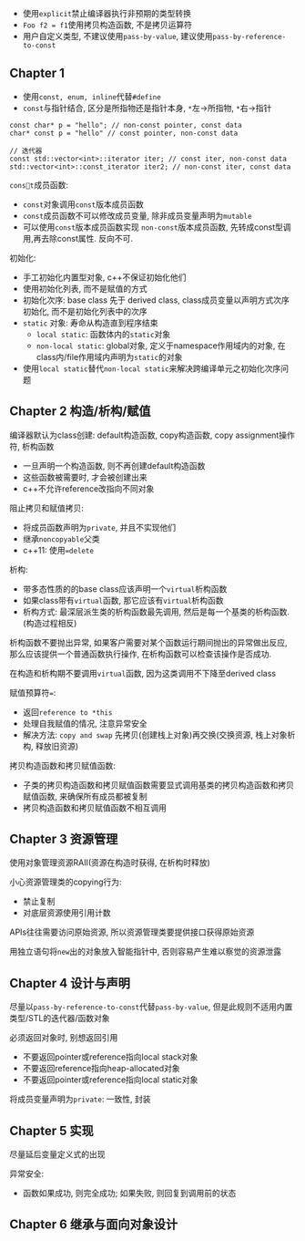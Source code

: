 - 使用`explicit`禁止编译器执行非预期的类型转换
- `Foo f2 = f1`使用拷贝构造函数, 不是拷贝运算符
- 用户自定义类型, 不建议使用`pass-by-value`, 建议使用`pass-by-reference-to-const`

## Chapter 1 
- 使用`const, enum, inline`代替`#define`
- `const`与指针结合, 区分是所指物还是指针本身, `*`左->所指物, `*`右->指针

```
const char* p = "hello"; // non-const pointer, const data
char* const p = "hello" // const pointer, non-const data

// 迭代器
const std::vector<int>::iterator iter; // const iter, non-const data
std::vector<int>::const_iterator iter2; // non-const iter, const data
```
`const`成员函数:
- `const`对象调用`const`版本成员函数
- `const`成员函数不可以修改成员变量, 除非成员变量声明为`mutable`
- 可以使用`const`版本成员函数实现 `non-const`版本成员函数, 先转成const型调用,再去除const属性. 反向不可.
 
初始化: 
- 手工初始化内置型对象, c++不保证初始化他们
- 使用初始化列表, 而不是赋值的方式
- 初始化次序: base class 先于 derived class, class成员变量以声明方式次序初始化, 而不是初始化列表中的次序
- `static` 对象: 寿命从构造直到程序结束
    - `local static`: 函数体内的`static`对象
    - `non-local static`: global对象, 定义于namespace作用域内的对象, 在class内/file作用域内声明为`static`的对象 
- 使用`local static`替代`non-local static`来解决跨编译单元之初始化次序问题

## Chapter 2 构造/析构/赋值
编译器默认为class创建: default构造函数, copy构造函数, copy assignment操作符, 析构函数
- 一旦声明一个构造函数, 则不再创建default构造函数
- 这些函数被需要时, 才会被创建出来
- c++不允许reference改指向不同对象

阻止拷贝和赋值拷贝:
- 将成员函数声明为`private`, 并且不实现他们
- 继承`noncopyable`父类
- c++11: 使用`=delete`

析构:
- 带多态性质的的base class应该声明一个`virtual`析构函数
- 如果class带有`virtual`函数, 那它应该有`virtual`析构函数
- 析构方式: 最深层派生类的析构函数最先调用, 然后是每一个基类的析构函数. (构造过程相反)

析构函数不要抛出异常, 如果客户需要对某个函数运行期间抛出的异常做出反应, 那么应该提供一个普通函数执行操作, 在析构函数可以检查该操作是否成功.

在构造和析构期不要调用`virtual`函数, 因为这类调用不下降至derived class

赋值预算符`=`:
- 返回`reference to *this`
- 处理自我赋值的情况, 注意异常安全
- 解决方法: `copy and swap` 先拷贝(创建栈上对象)再交换(交换资源, 栈上对象析构, 释放旧资源)

拷贝构造函数和拷贝赋值函数:
- 子类的拷贝构造函数和拷贝赋值函数需要显式调用基类的拷贝构造函数和拷贝赋值函数, 来确保所有成员都被复制
- 拷贝构造函数和拷贝赋值函数不相互调用

## Chapter 3 资源管理
使用对象管理资源RAII(资源在构造时获得, 在析构时释放)

小心资源管理类的copying行为:
- 禁止复制
- 对底层资源使用引用计数

APIs往往需要访问原始资源, 所以资源管理类要提供接口获得原始资源

用独立语句将`new`出的对象放入智能指针中, 否则容易产生难以察觉的资源泄露

## Chapter 4 设计与声明
尽量以`pass-by-reference-to-const`代替`pass-by-value`, 但是此规则不适用内置类型/STL的迭代器/函数对象

必须返回对象时, 别想返回引用
- 不要返回pointer或reference指向local stack对象
- 不要返回reference指向heap-allocated对象
- 不要返回pointer或reference指向local static对象

将成员变量声明为`private`: 一致性, 封装

## Chapter 5 实现
尽量延后变量定义式的出现

异常安全:
- 函数如果成功, 则完全成功; 如果失败, 则回复到调用前的状态

## Chapter 6 继承与面向对象设计
     